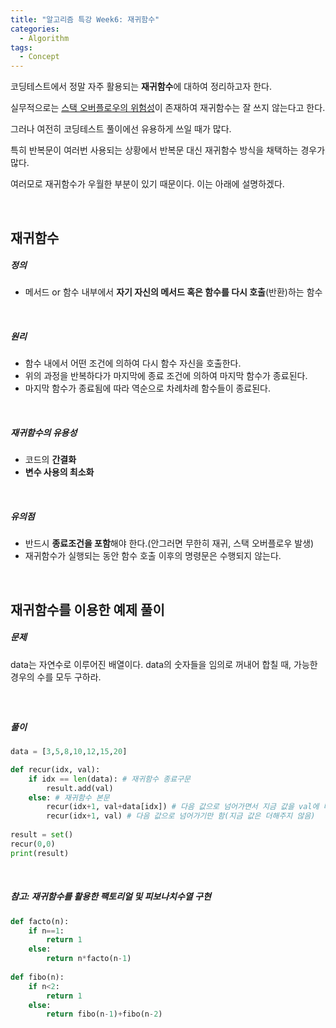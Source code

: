 ```yaml
---
title: "알고리즘 특강 Week6: 재귀함수"
categories:	
  - Algorithm
tags:
  - Concept
---
```


코딩테스트에서 정말 자주 활용되는 **재귀함수**에 대하여 정리하고자 한다.

실무적으로는 <u>스택 오버플로우의 위험성</u>이 존재하여 재귀함수는 잘 쓰지 않는다고 한다.

그러나 여전히 코딩테스트 풀이에선 유용하게 쓰일 때가 많다.

특히 반복문이 여러번 사용되는 상황에서 반복문 대신 재귀함수 방식을 채택하는 경우가 많다.

여러모로 재귀함수가 우월한 부분이 있기 때문이다. 이는 아래에 설명하겠다.

<br>

## 재귀함수

##### 정의

- 메서드 or 함수 내부에서 **자기 자신의 메서드 혹은 함수를 다시 호출**(반환)하는 함수

<br>

##### 원리

- 함수 내에서 어떤 조건에 의하여 다시 함수 자신을 호출한다.
- 위의 과정을 반복하다가 마지막에 종료 조건에 의하여 마지막 함수가 종료된다.
- 마지막 함수가 종료됨에 따라 역순으로 차례차례 함수들이 종료된다.

<br>

##### 재귀함수의 유용성

- 코드의 **간결화**
- **변수 사용의 최소화**

<br>

##### 유의점

- 반드시 **종료조건을 포함**해야 한다.(안그러면 무한히 재귀, 스택 오버플로우 발생)
- 재귀함수가 실행되는 동안 함수 호출 이후의 명령문은 수행되지 않는다.

<br>



## 재귀함수를 이용한 예제 풀이

##### 문제

data는 자연수로 이루어진 배열이다.  data의 숫자들을 임의로 꺼내어 합칠 때, 가능한 경우의 수를 모두 구하라.

#####  <br>

##### 풀이

```python
data = [3,5,8,10,12,15,20]

def recur(idx, val):
    if idx == len(data): # 재귀함수 종료구문
        result.add(val)
    else: # 재귀함수 본문
        recur(idx+1, val+data[idx]) # 다음 값으로 넘어가면서 지금 값을 val에 더해줌
        recur(idx+1, val) # 다음 값으로 넘어가기만 함(지금 값은 더해주지 않음)
        
result = set() 
recur(0,0)
print(result)
```

<br>

##### 참고: 재귀함수를 활용한 팩토리얼 및 피보나치수열 구현

```python
def facto(n):
    if n==1:
        return 1
    else:
        return n*facto(n-1)
    
def fibo(n):
    if n<2:
        return 1
    else:
        return fibo(n-1)+fibo(n-2) 
```



